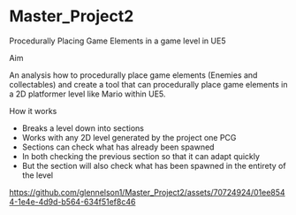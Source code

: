 # Master_Project2
 
Procedurally Placing Game Elements in a game level in UE5

Aim ​

An analysis how to procedurally place game elements (Enemies and collectables) and create a tool that can procedurally place game elements in a 2D platformer level like Mario within UE5.

How it works
- Breaks a level down into sections​
- Works with any 2D level generated by the project one PCG ​
- Sections can check what has already been spawned ​
- In both checking the previous section so that it can adapt quickly ​
- But the section will also check what has been spawned in the entirety of the level​

https://github.com/glennelson1/Master_Project2/assets/70724924/01ee8544-1e4e-4d9d-b564-634f51ef8c46

